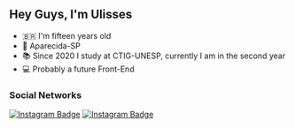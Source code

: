 ## Hey Guys, I'm Ulisses
  
- 🇧🇷 I'm fifteen years old
- 📍 Aparecida-SP
- 📚 Since 2020 I study at CTIG-UNESP, currently I am in the second year
- 💻 Probably a future Front-End 

### Social Networks

[![Instagram Badge](https://img.shields.io/badge/-Instagram-slateblue?style=flat-square&logo=Instagram&logoColor=white&link=https://www.instagram.com/jr__ulisses/)](https://www.instagram.com/jr__ulisses/)
[![Instagram Badge](https://img.shields.io/badge/-Instagram-#F44336?style=flat-square&logo=Instagram&logoColor=white&link=mailto:ulissesjunior2005@gmail.com)](mailto:ulissesjunior2005@gmail.com)

